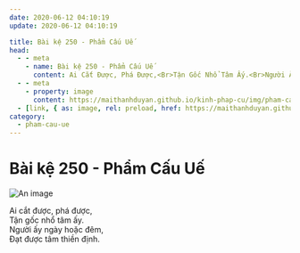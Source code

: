 ```yaml
---
date: 2020-06-12 04:10:19
update: 2020-06-12 04:10:19

title: Bài kệ 250 - Phẩm Cấu Uế
head:
  - - meta
    - name: Bài kệ 250 - Phẩm Cấu Uế
      content: Ai Cắt Được, Phá Được,<Br>Tận Gốc Nhổ Tâm Ấy.<Br>Người Ấy Ngày Hoặc Đêm,<Br>Ðạt Được Tâm Thiền Định.<Br>
  - - meta
    - property: image
      content: https://maithanhduyan.github.io/kinh-phap-cu/img/pham-cau-ue/pham-cau-ue-250.jpg
  - [link, { as: image, rel: preload, href: https://maithanhduyan.github.io/kinh-phap-cu/img/pham-cau-ue/pham-cau-ue-250.jpg }]
category:
  - pham-cau-ue
---
```


# Bài kệ 250 - Phẩm Cấu Uế

![An image](/img/pham-cau-ue/pham-cau-ue-250.jpg)

Ai cắt được, phá được,<br>Tận gốc nhổ tâm ấy.<br>Người ấy ngày hoặc đêm,<br>Ðạt được tâm thiền định.<br>
